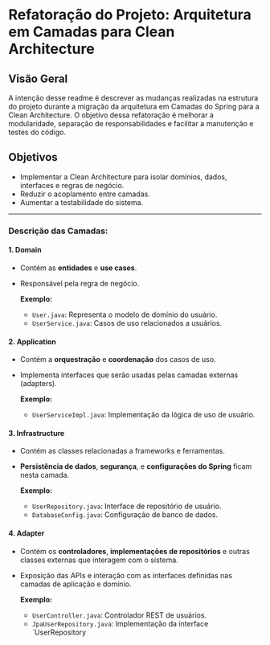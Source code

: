 # Refatoração do Projeto: Arquitetura em Camadas para Clean Architecture

## Visão Geral
A intenção desse readme é descrever as mudanças realizadas na estrutura do projeto durante a migração da arquitetura em Camadas do Spring para a Clean Architecture. O objetivo dessa refatoração é melhorar a modularidade, separação de responsabilidades e facilitar a manutenção e testes do código.

## Objetivos
- Implementar a Clean Architecture para isolar domínios, dados, interfaces e regras de negócio.
- Reduzir o acoplamento entre camadas.
- Aumentar a testabilidade do sistema.

---

### Descrição das Camadas:

#### 1. **Domain**
- Contém as **entidades** e **use cases**. 
- Responsável pela regra de negócio.
  
  **Exemplo:**
  - `User.java`: Representa o modelo de domínio do usuário.
  - `UserService.java`: Casos de uso relacionados a usuários.

#### 2. **Application**
- Contém a **orquestração** e **coordenação** dos casos de uso.
- Implementa interfaces que serão usadas pelas camadas externas (adapters).

  **Exemplo:**
  - `UserServiceImpl.java`: Implementação da lógica de uso de usuário.

#### 3. **Infrastructure**
- Contém as classes relacionadas a frameworks e ferramentas.
- **Persistência de dados**, **segurança**, e **configurações do Spring** ficam nesta camada.

  **Exemplo:**
  - `UserRepository.java`: Interface de repositório de usuário.
  - `DatabaseConfig.java`: Configuração de banco de dados.

#### 4. **Adapter**
- Contém os **controladores**, **implementações de repositórios** e outras classes externas que interagem com o sistema.
- Exposição das APIs e interação com as interfaces definidas nas camadas de aplicação e domínio.

  **Exemplo:**
  - `UserController.java`: Controlador REST de usuários.
  - `JpaUserRepository.java`: Implementação da interface `UserRepository
